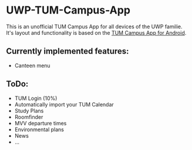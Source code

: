 # UWP-TUM-Campus-App

This is an unofficial TUM Campus App for all devices of the UWP familie.
It's layout and functionality is based on the [TUM Campus App for Android](https://github.com/TCA-Team/TumCampusApp).

## Currently implemented features:
* Canteen menu

## ToDo:
* TUM Login (10%)
* Automatically import your TUM Calendar
* Study Plans
* Roomfinder
* MVV departure times
* Environmental plans
* News
* ...
